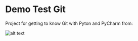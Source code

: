 # Demo Test Git 
Project for getting to know Git with Pyton and PyCharm from:

![alt text](https://con.jaktestowac.pl/wp-content/uploads/brand/jaktestowac_small.png)

